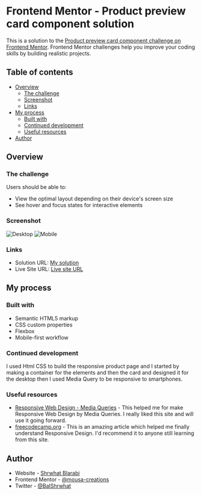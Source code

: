 # Frontend Mentor - Product preview card component solution

This is a solution to the [Product preview card component challenge on Frontend Mentor](https://www.frontendmentor.io/challenges/product-preview-card-component-GO7UmttRfa). Frontend Mentor challenges help you improve your coding skills by building realistic projects. 

## Table of contents

- [Overview](#overview)
  - [The challenge](#the-challenge)
  - [Screenshot](#screenshot)
  - [Links](#links)
- [My process](#my-process)
  - [Built with](#built-with)
  - [Continued development](#continued-development)
  - [Useful resources](#useful-resources)
- [Author](#author)


## Overview

### The challenge

Users should be able to:

- View the optimal layout depending on their device's screen size
- See hover and focus states for interactive elements

### Screenshot

![Desktop](https://i.imgur.com/GX8PDMx.png)
![Mobile](https://i.imgur.com/tFM0ymr.png)



### Links

- Solution URL: [My solution](https://github.com/mousa-creations/Product-preview-card-component)
- Live Site URL: [Live site URL](https://product-preview-carda-component.netlify.app)

## My process

### Built with

- Semantic HTML5 markup
- CSS custom properties
- Flexbox
- Mobile-first workflow



### Continued development

I used Html CSS to build the responsive product page and I started by making a container for the elements and then the card and designed it for the desktop then I used Media Query to be responsive to smartphones.


### Useful resources

- [Responsive Web Design - Media Queries](https://www.w3schools.com/css/css_rwd_mediaqueries.asp) - This helped me for make Responsive Web Design by Media Queries. I really liked this site and will use it going forward.
- [freecodecamp.org](https://www.freecodecamp.org/news/css-responsive-image-tutorial/) - This is an amazing article which helped me finally understand Responsive Design. I'd recommend it to anyone still learning from this site.


## Author

- Website - [Shrwhat Blarabi](https://www.arabtoutrial.com/)
- Frontend Mentor - [@mousa-creations](https://www.frontendmentor.io/profile/mousa-creations)
- Twitter - [@BalShrwhat](https://www.twitter.com/BalShrwhat)


